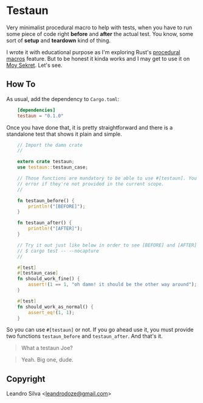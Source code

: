 # Testaun

Very minimalist procedural macro to help with tests, when you have to run some piece of code right **before** and **after** the actual test. You know, some sort of **setup** and **teardown** kind of thing.

I wrote it with educational purpose as I'm exploring Rust's [procedural macros](https://doc.rust-lang.org/reference/procedural-macros.html) feature. But to be honest it kinda works and I may get to use it on [Moy Sekret](https://github.com/leandrosilva/moy-sekret). Let's see.

## How To

As usual, add the dependency to `Cargo.toml`:

```toml
    [dependencies]
    testaun = "0.1.0"
```

Once you have done that, it is pretty straightforward and there is a standalone test that shows it plain and simple.

```Rust
    // Import the damn crate
    //

    extern crate testaun;
    use testaun::testaun_case;

    // Those functions are mandatory to be able to use #[testaun]. You'll see an
    // error if they're not provided in the current scope.
    //

    fn testaun_before() {
        println!("[BEFORE]");
    }

    fn testaun_after() {
        println!("[AFTER]");
    }

    // Try it out just like below in order to see [BEFORE] and [AFTER] printed out:
    // $ cargo test -- --nocapture
    //

    #[test]
    #[testaun_case]
    fn should_work_fine() {
        assert!(1 == 1, "oh damn! it should be the other way around");
    }

    #[test]
    fn should_work_as_normal() {
        assert_eq!(1, 1);
    }
```

So you can use `#[testaun]` or not. If you go ahead use it, you must provide two functions `testaun_before` and `testaun_after`. And that's it.

> What a testaun Joe?

> Yeah. Big one, dude.

## Copyright

Leandro Silva <<leandrodoze@gmail.com>>
